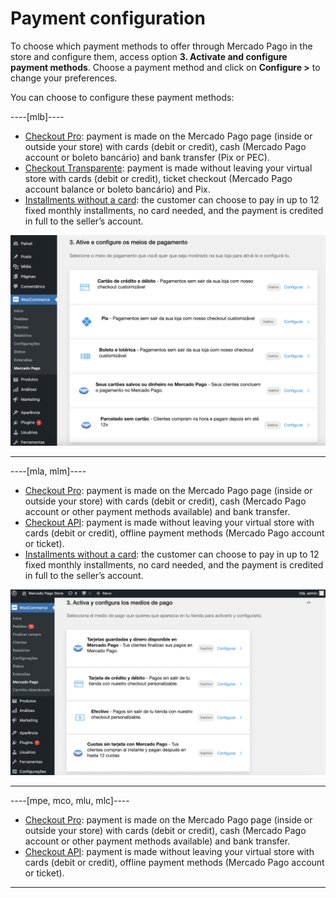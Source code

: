 # Payment configuration

To choose which payment methods to offer through Mercado Pago in the store and configure them, access option **3. Activate and configure payment methods**. Choose a payment method and click on **Configure >** to change your preferences.

You can choose to configure these payment methods:

----[mlb]---- 
* [Checkout Pro](/developers/en/docs/woocommerce/payments-configuration/checkout-pro): payment is made on the Mercado Pago page (inside or outside your store) with cards (debit or credit), cash (Mercado Pago account or boleto bancário) and bank transfer (Pix or PEC).
* [Checkout Transparente](/developers/en/docs/woocommerce/payments-configuration/checkout-api): payment is made without leaving your virtual store with cards (debit or credit), ticket checkout (Mercado Pago account balance or boleto bancário) and Pix.
* [Installments without a card](/developers/en/docs/woocommerce/payments-configuration/mercado-credito): the customer can choose to pay in up to 12 fixed monthly installments, no card needed, and the payment is credited in full to the seller’s account.

![Payments methods](/images/woocomerce/active-and-configure-pt-br.png)

------------
----[mla, mlm]----
* [Checkout Pro](/developers/en/docs/woocommerce/payments-configuration/checkout-pro): payment is made on the Mercado Pago page (inside or outside your store) with cards (debit or credit), cash (Mercado Pago account or other payment methods available) and bank transfer.
* [Checkout API](/developers/en/docs/woocommerce/payments-configuration/checkout-api): payment is made without leaving your virtual store with cards (debit or credit), offline payment methods (Mercado Pago account or ticket).
* [Installments without a card](/developers/en/docs/woocommerce/payments-configuration/mercado-credito): the customer can choose to pay in up to 12 fixed monthly installments, no card needed, and the payment is credited in full to the seller’s account.

![Payments methods](/images/woocomerce/cho-pro-active-configure-es.png)

------------
----[mpe, mco, mlu, mlc]----
* [Checkout Pro](/developers/en/docs/woocommerce/payments-configuration/checkout-pro): payment is made on the Mercado Pago page (inside or outside your store) with cards (debit or credit), cash (Mercado Pago account or other payment methods available) and bank transfer.
* [Checkout API](/developers/en/docs/woocommerce/payments-configuration/checkout-api): payment is made without leaving your virtual store with cards (debit or credit), offline payment methods (Mercado Pago account or ticket).

------------